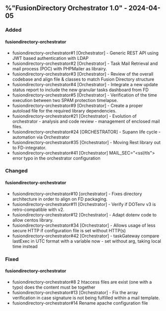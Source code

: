 ## %"FusionDirectory Orchestrator 1.0" - 2024-04-05

### Added

#### fusiondirectory-orchestrator
- fusiondirectory-orchestrator#1 [Orchestrator] - Generic REST API using JWT based authentication with LDAP
- fusiondirectory-orchestrator#2 [Orchestrator] - Task Mail Retrieval and mail process (POC) with PHPMailer as librairy.
- fusiondirectory-orchestrator#3 [Orchestrator] - Review of the overall codebase and align file & classes to match Fusion Directory structure
- fusiondirectory-orchestrator#4 [Orchestrator] - Integrate a new update status report to include the new granular tasks dashboard from FD
- fusiondirectory-orchestrator#5 [Orchestrator] - Verification of the time execution between two SPAM protection timelapse.
- fusiondirectory-orchestrator#9 [Orchestrator] - Create a proper autoload file for the required library dependencies.
- fusiondirectory-orchestrator#21 [Orchestrator] - Evolution of orchestrator - analysis and code review - management of enclosed mail files.
- fusiondirectory-orchestrator#24 [ORCHESTRATOR] - Supann life cycle - automation via Orchestrator
- fusiondirectory-orchestrator#35 [Orchestrator] - Moving Rest library out to FD-integrator.
- fusiondirectory-orchestrator#41 [Orchestrator] MAIL_SEC="<ssl/tls"> error typo in the orchestrator configuration

### Changed

#### fusiondirectory-orchestrator
- fusiondirectory-orchestrator#10 [orchestrator] - Fixes directory architecture in order to align on FD packaging.
- fusiondirectory-orchestrator#11 [Orchestrator] - Verify if DOTenv v3 is retro-compatible with v2.
- fusiondirectory-orchestrator#12 [Orchestrator] - Adapt dotenv code to allow centos library.
- fusiondirectory-orchestrator#34 [Orchestrator] - Allows usage of less secure HTTP if configuration file is set without HTTP(s)
- fusiondirectory-orchestrator#42 [Orchestrator] - taskGateway compare lastExec in UTC format with a variable now - set without arg, taking local time instead

### Fixed

#### fusiondirectory-orchestrator
- fusiondirectory-orchestrator#8 2 htaccess files are exist (one with a typo) does the content must be together
- fusiondirectory-orchestrator#13 [Orchestrator] - Fix the array verification in case signature is not being fulfilled within a mail template.
- fusiondirectory-orchestrator#14 Rename apache configuration file

